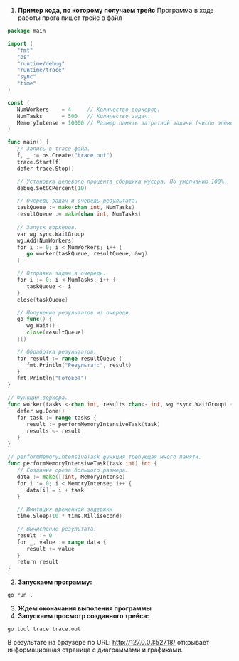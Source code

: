 1.  **Пример кода, по которому получаем трейс**
	 Программа в ходе работы  прога пишет трейс в файл 
```go
package main

import (
   "fmt"
   "os"
   "runtime/debug"
   "runtime/trace"
   "sync"
   "time"
)

const (
   NumWorkers    = 4     // Количество воркеров.
   NumTasks      = 500   // Количество задач.
   MemoryIntense = 10000 // Размер память затратной задачи (число элементов).
)

func main() {
   // Запись в trace файл.
   f, _ := os.Create("trace.out")
   trace.Start(f)
   defer trace.Stop()

   // Установка целевого процента сборщика мусора. По умолчанию 100%.
   debug.SetGCPercent(10)

   // Очередь задач и очередь результата.
   taskQueue := make(chan int, NumTasks)
   resultQueue := make(chan int, NumTasks)
 
   // Запуск воркеров.
   var wg sync.WaitGroup
   wg.Add(NumWorkers)
   for i := 0; i < NumWorkers; i++ {
      go worker(taskQueue, resultQueue, &wg)
   }

   // Отправка задач в очередь.
   for i := 0; i < NumTasks; i++ {
      taskQueue <- i
   }
   close(taskQueue)

   // Получение результатов из очереди.
   go func() {
      wg.Wait()
      close(resultQueue)
   }()

   // Обработка результатов.
   for result := range resultQueue {
      fmt.Println("Результат:", result)
   }
   fmt.Println("Готово!")
}

// Функция воркера.
func worker(tasks <-chan int, results chan<- int, wg *sync.WaitGroup) {
   defer wg.Done()
   for task := range tasks {
      result := performMemoryIntensiveTask(task)
      results <- result
   }
}

// performMemoryIntensiveTask функция требующая много памяти.
func performMemoryIntensiveTask(task int) int {
   // Создание среза большого размера.
   data := make([]int, MemoryIntense)
   for i := 0; i < MemoryIntense; i++ {
      data[i] = i + task
   }

   // Имитация временной задержки
   time.Sleep(10 * time.Millisecond)

   // Вычисление результата.
   result := 0
   for _, value := range data {
      result += value
   }
   return result
}
```

2. **Запускаем программу:**
```shell
go run .
```

3. **Ждем оконачания выполения программы**
4. **Запускаем просмотр созданного трейса:**
```shell
go tool trace trace.out
```
В результате на браузере по URL: http://127.0.0.1:52718/ открывает информационная страница с диаграммами и графиками.